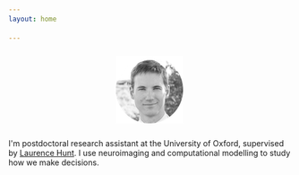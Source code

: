 ```yaml
---
layout: home

---
```

<div style="text-align:center"><img src ="/images/cameronsr.png" vspace="10" /></div>

I'm postdoctoral research assistant at the University of Oxford, supervised by [Laurence Hunt](https://www.ohba.ox.ac.uk/team/laurence-hunt). I use neuroimaging and computational modelling to study how we make decisions.